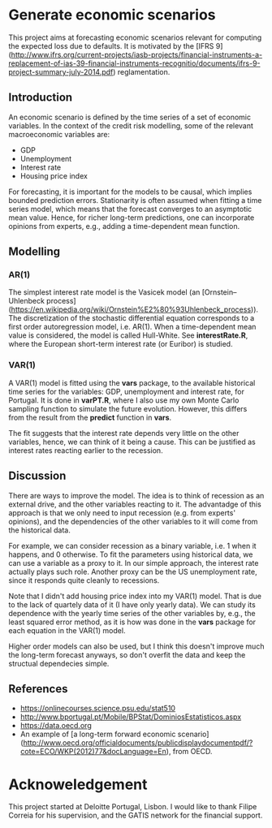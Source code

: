 # Generate economic scenarios #
This project aims at forecasting economic scenarios relevant for computing the expected loss due to defaults. 
It is motivated by the [IFRS 9] (http://www.ifrs.org/current-projects/iasb-projects/financial-instruments-a-replacement-of-ias-39-financial-instruments-recognitio/documents/ifrs-9-project-summary-july-2014.pdf) reglamentation. 

## Introduction ##
An economic scenario is defined by the time series of a set of economic variables.
In the context of the credit risk modelling, some of the relevant macroeconomic variables are:
* GDP <br />
* Unemployment <br />
* Interest rate <br />
* Housing price index <br />

For forecasting, it is important for the models to be causal, which implies bounded prediction errors.
Stationarity is often assumed when fitting a time series model, which means that the forecast converges to an asymptotic mean value. Hence, for richer long-term predictions, one can incorporate opinions from experts, e.g., adding a time-dependent mean function.


## Modelling ##

### AR(1) ###
The simplest interest rate model is the Vasicek model (an [Ornstein–Uhlenbeck process] (https://en.wikipedia.org/wiki/Ornstein%E2%80%93Uhlenbeck_process)).
The discretization of the stochastic differential equation corresponds to a first order autoregression model, i.e. AR(1). 
When a time-dependent mean value is considered, the model is called Hull-White. 
See **interestRate.R**, where the European short-term interest rate (or Euribor) is studied. 

### VAR(1) ###
A VAR(1) model is fitted using the **vars** package, to the available historical time series for the variables: GDP, unemployment and interest rate, for Portugal. It is done in **varPT.R**, where I also use my own Monte Carlo sampling function to simulate the future evolution. However, this differs from the result from the **predict** function in **vars**. 

The fit suggests that the interest rate depends very little on the other variables, hence, we can think of it being a cause. This can be justified as interest rates reacting earlier to the recession. 


## Discussion ##

There are ways to improve the model. The idea is to think of recession as an external drive, and the other variables reacting to it. The advantadge of this approach is that we only need to input recession (e.g. from experts' opinions), and the dependencies of the other variables to it will come from the historical data.

For example, we can consider recession as a binary variable, i.e. 1 when it happens, and 0 otherwise. To fit the parameters using historical data, we can use a variable as a proxy to it. In our simple approach, the interest rate actually plays such role. Another proxy can be the US unemployment rate, since it responds quite cleanly to recessions. 

Note that I didn't add housing price index into my VAR(1) model. That is due to the lack of quartely data of it (I have only yearly data). We can study its dependence with the yearly time series of the other variables by, e.g., the least squared error method, as it is how was done in the **vars** package for each equation in the VAR(1) model. 

Higher order models can also be used, but I think this doesn't improve much the long-term forecast anyways, so don't overfit the data and keep the structual dependecies simple. 





## References ##
* https://onlinecourses.science.psu.edu/stat510 <br />
* http://www.bportugal.pt/Mobile/BPStat/DominiosEstatisticos.aspx <br />
* https://data.oecd.org <br />
* An example of [a long-term forward economic scenario] (http://www.oecd.org/officialdocuments/publicdisplaydocumentpdf/?cote=ECO/WKP(2012)77&docLanguage=En), from OECD.


# Acknoweledgement #
This project started at Deloitte Portugal, Lisbon.
I would like to thank Filipe Correia for his supervision, 
and the GATIS network for the financial support.
